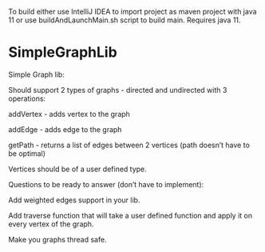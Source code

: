 To build either use IntelliJ IDEA to import project as maven project with java 11
or use buildAndLaunchMain.sh script to build main. Requires java 11.


# SimpleGraphLib
Simple Graph lib:

Should support 2 types of graphs - directed and undirected with 3 operations:

 addVertex - adds vertex to the graph

 addEdge - adds edge to the graph

 getPath - returns a list of edges between 2 vertices (path doesn’t have to be optimal)

 Vertices should be of a user defined type.


 Questions to be ready to answer (don’t have to implement):

 Add weighted edges support in your lib.

Add traverse function that will take a user defined function and apply it on every vertex of the graph.

Make you graphs thread safe.